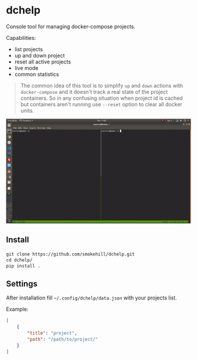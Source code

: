 # dchelp

Console tool for managing docker-compose projects.

Capabilities:
- list projects
- up and down project
- reset all active projects
- live mode
- common statistics

> The common idea of this tool is to simplify `up` and `down` actions with `docker-compose` and it doesn't track a real state of the project containers. So in any confusing situation when project id is cached but containers aren't running use `--reset` option to clear all docker units.

![](example.gif)

## Install

```
git clone https://github.com/smokehill/dchelp.git
cd dchelp/
pip install .
```

## Settings

After installation fill `~/.config/dchelp/data.json` with your projects list.

Example:
```json
[
    {
        "title": "project",
        "path": "/path/to/project/"
    }
]
```